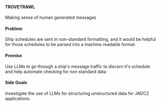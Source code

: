 #### TROVETRAWL

Making sense of human generated messages

#### Problem

Ship schedules are sent in non-standard formatting, and it would be helpful for those schedules to be parsed into a machine readable format.

#### Premise

Use LLMs to go through a ship's message traffic to discern it's schedule and help automate checking for non standard data

#### Side Goals

Investigate the use of LLMs for structuring unstructured data for JADC2 applications.
